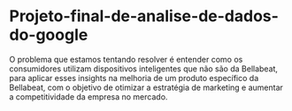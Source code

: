 # Projeto-final-de-analise-de-dados-do-google
O problema que estamos tentando resolver é entender como os consumidores utilizam dispositivos inteligentes que não são da Bellabeat, para aplicar esses insights na melhoria de um produto específico da Bellabeat, com o objetivo de otimizar a estratégia de marketing e aumentar a competitividade da empresa no mercado.

